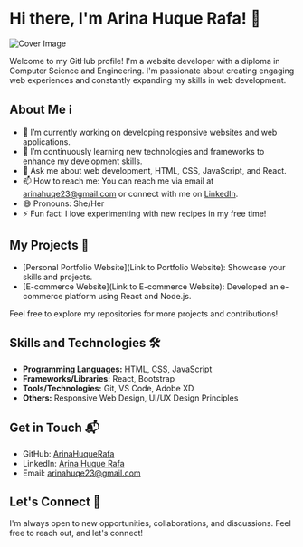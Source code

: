 # Hi there, I'm Arina Huque Rafa! 👋

![Cover Image](https://i.ibb.co/xsC6YwK/linkedin.png)

Welcome to my GitHub profile! I'm a website developer with a diploma in Computer Science and Engineering. I'm passionate about creating engaging web experiences and constantly expanding my skills in web development.

## About Me ℹ️

- 🔭 I’m currently working on developing responsive websites and web applications.
- 🌱 I’m continuously learning new technologies and frameworks to enhance my development skills.
- 💬 Ask me about web development, HTML, CSS, JavaScript, and React.
- 📫 How to reach me: You can reach me via email at arinahuqe23@gmail.com or connect with me on [LinkedIn](https://www.linkedin.com/in/arina-huque-rafa-5122b328a).
- 😄 Pronouns: She/Her
- ⚡ Fun fact: I love experimenting with new recipes in my free time!

## My Projects 🚀

- [Personal Portfolio Website](Link to Portfolio Website): Showcase your skills and projects.
- [E-commerce Website](Link to E-commerce Website): Developed an e-commerce platform using React and Node.js.

Feel free to explore my repositories for more projects and contributions!

## Skills and Technologies 🛠️

- **Programming Languages:** HTML, CSS, JavaScript
- **Frameworks/Libraries:** React, Bootstrap
- **Tools/Technologies:** Git, VS Code, Adobe XD
- **Others:** Responsive Web Design, UI/UX Design Principles

## Get in Touch 📬

- GitHub: [ArinaHuqueRafa](https://github.com/ArinaHuqueRafa)
- LinkedIn: [Arina Huque Rafa](https://www.linkedin.com/in/arina-huque-rafa-5122b328a/)
- Email: arinahuqe23@gmail.com

## Let's Connect 🤝

I'm always open to new opportunities, collaborations, and discussions. Feel free to reach out, and let's connect!

<!-- Optional: Add any badges, GitHub stats, or additional sections here if desired -->
